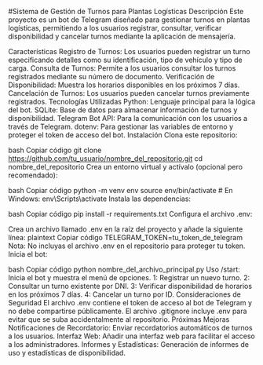 #Sistema de Gestión de Turnos para Plantas Logísticas
Descripción
Este proyecto es un bot de Telegram diseñado para gestionar turnos en plantas logísticas, permitiendo a los usuarios registrar, consultar, verificar disponibilidad y cancelar turnos mediante la aplicación de mensajería.

Características
Registro de Turnos: Los usuarios pueden registrar un turno especificando detalles como su identificación, tipo de vehículo y tipo de carga.
Consulta de Turnos: Permite a los usuarios consultar los turnos registrados mediante su número de documento.
Verificación de Disponibilidad: Muestra los horarios disponibles en los próximos 7 días.
Cancelación de Turnos: Los usuarios pueden cancelar turnos previamente registrados.
Tecnologías Utilizadas
Python: Lenguaje principal para la lógica del bot.
SQLite: Base de datos para almacenar información de turnos y disponibilidad.
Telegram Bot API: Para la comunicación con los usuarios a través de Telegram.
dotenv: Para gestionar las variables de entorno y proteger el token de acceso del bot.
Instalación
Clona este repositorio:

bash
Copiar código
git clone https://github.com/tu_usuario/nombre_del_repositorio.git
cd nombre_del_repositorio
Crea un entorno virtual y actívalo (opcional pero recomendado):

bash
Copiar código
python -m venv env
source env/bin/activate  # En Windows: env\Scripts\activate
Instala las dependencias:

bash
Copiar código
pip install -r requirements.txt
Configura el archivo .env:

Crea un archivo llamado .env en la raíz del proyecto y añade la siguiente línea:
plaintext
Copiar código
TELEGRAM_TOKEN=tu_token_de_telegram
Nota: No incluyas el archivo .env en el repositorio para proteger tu token.
Inicia el bot:

bash
Copiar código
python nombre_del_archivo_principal.py
Uso
/start: Inicia el bot y muestra el menú de opciones.
1: Registrar un nuevo turno.
2: Consultar un turno existente por DNI.
3: Verificar disponibilidad de horarios en los próximos 7 días.
4: Cancelar un turno por ID.
Consideraciones de Seguridad
El archivo .env contiene el token de acceso al bot de Telegram y no debe compartirse públicamente.
El archivo .gitignore incluye .env para evitar que se suba accidentalmente al repositorio.
Próximas Mejoras
Notificaciones de Recordatorio: Enviar recordatorios automáticos de turnos a los usuarios.
Interfaz Web: Añadir una interfaz web para facilitar el acceso a los administradores.
Informes y Estadísticas: Generación de informes de uso y estadísticas de disponibilidad.
